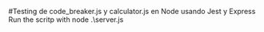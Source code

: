 #Testing de code_breaker.js y calculator.js en Node usando Jest y Express
Run the scritp with node .\server.js
